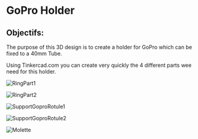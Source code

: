 # GoPro Holder
## Objectifs:
The purpose of this 3D design is to create a holder for GoPro which can be fixed to a 40mm Tube.

Using Tinkercad.com you can create very quickly the 4 different parts wee need for this holder.

![RingPart1](FabLab/GoProHolder/images/RingPart1.png)

![RingPart2](../images/RingPart2.png)

![SupportGoproRotule1](../images/supportGoproRotule1.png)

![SupportGoproRotule2](../images/supportGoproRotule2.png)

![Molette](../images/molette.png)